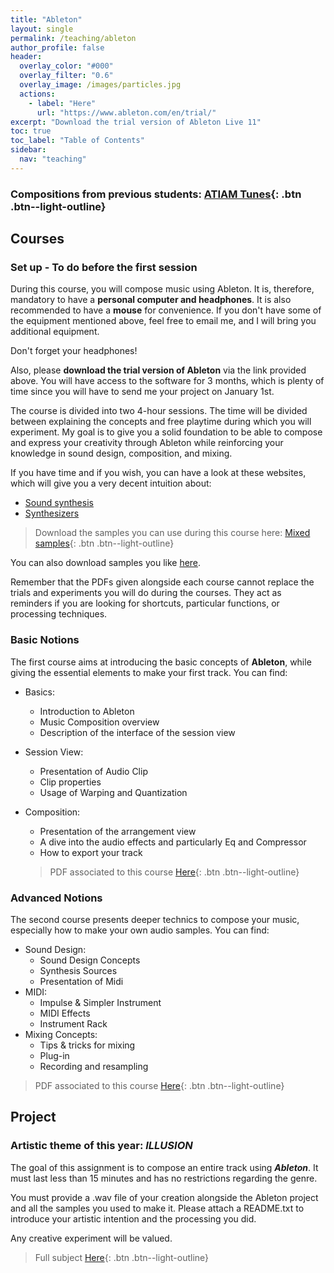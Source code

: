 ```yaml
---
title: "Ableton"
layout: single
permalink: /teaching/ableton
author_profile: false
header:
  overlay_color: "#000"
  overlay_filter: "0.6"
  overlay_image: /images/particles.jpg
  actions:
    - label: "Here"
      url: "https://www.ableton.com/en/trial/"
excerpt: "Download the trial version of Ableton Live 11"
toc: true
toc_label: "Table of Contents"
sidebar:
  nav: "teaching"
---
```


### Compositions from previous students: [ATIAM Tunes](https://soundcloud.com/atiam-ircam/sets){: .btn .btn--light-outline}

## Courses

### Set up - To do before the first session

During this course, you will compose music using Ableton. It is, therefore, mandatory to have a **personal computer and headphones**. It is also recommended to have a **mouse** for convenience. If you don't have some of the equipment mentioned above, feel free to email me, and I will bring you additional equipment.

Don't forget your headphones!

Also, please **download the trial version of Ableton** via the link provided above. You will have access to the software for 3 months, which is plenty of time since you will have to send me your project on January 1st.

The course is divided into two 4-hour sessions. The time will be divided between explaining the concepts and free playtime during which you will experiment. My goal is to give you a solid foundation to be able to compose and express your creativity through Ableton while reinforcing your knowledge in sound design, composition, and mixing.

If you have time and if you wish, you can have a look at these websites, which will give you a very decent intuition about:
- [Sound synthesis](https://pudding.cool/2018/02/waveforms/)
- [Synthesizers](https://learningsynths.ableton.com/en/get-started) 

> Download the samples you can use during this course here: [Mixed samples](https://drive.google.com/drive/folders/17IzUHC-Wqjyklfrf5vK1NxUjYjYgdkHN?usp=sharing){: .btn .btn--light-outline}

You can also download samples you like [here](https://weraveyou.com/tech/best-free-music-samples/).

Remember that the PDFs given alongside each course cannot replace the trials and experiments you will do during the courses. They act as reminders if you are looking for shortcuts, particular functions, or processing techniques.

### Basic Notions

The first course aims at introducing the basic concepts of **Ableton**, while giving the essential elements to make your first track. You can find:
- Basics:
  - Introduction to Ableton
  - Music Composition overview
  - Description of the interface of the session view
- Session View:
  - Presentation of Audio Clip
  - Clip properties
  - Usage of Warping and Quantization
- Composition:
  - Presentation of the arrangement view
  - A dive into the audio effects and particularly Eq and Compressor
  - How to export your track
 
  > PDF associated to this course [Here](/documents/Ableton01_2023.pdf){: .btn .btn--light-outline}

### Advanced Notions

The second course presents deeper technics to compose your music, especially how to make your own audio samples. You can find:
- Sound Design:
  - Sound Design Concepts
  - Synthesis Sources
  - Presentation of Midi
- MIDI:
  - Impulse & Simpler Instrument
  - MIDI Effects
  - Instrument Rack
- Mixing Concepts:
  - Tips & tricks for mixing
  - Plug-in
  - Recording and resampling
 
> PDF associated to this course [Here](/documents/Ableton02_2022.pdf){: .btn .btn--light-outline}

## Project

### Artistic theme of this year: _**ILLUSION**_

The goal of this assignment is to compose an entire track using _**Ableton**_. It must last less than 15 minutes and has no restrictions regarding the genre.

You must provide a .wav file of your creation alongside the Ableton project and all the samples you used to make it. Please attach a README.txt to introduce your artistic intention and the processing you did.

Any creative experiment will be valued.

> Full subject [Here](/documents/Ableton_project.pdf){: .btn .btn--light-outline}
